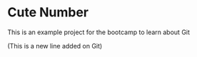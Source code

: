# Cute Number
This is an example project for the bootcamp to learn about Git

(This is a new line added on Git)
